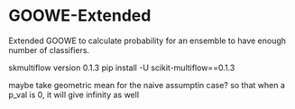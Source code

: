 # GOOWE-Extended
Extended GOOWE to calculate probability for an ensemble to have enough number of classifiers.

skmultiflow version 0.1.3
 pip install -U scikit-multiflow==0.1.3

maybe take geometric mean for the naive assumptin case? so that when a p_val is 0, it will give infinity as well